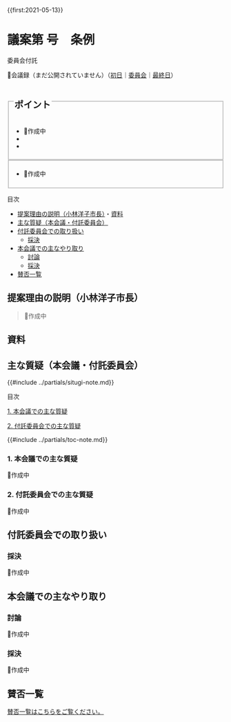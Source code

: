 {{first:2021-05-13}}

# 議案第 号　条例

<i class="fa fa-gavel" aria-hidden="true"></i> 委員会付託

<p id="read-kaigiroku">📄会議録（まだ公開されていません）（<a href="https://ssp.kaigiroku.net/tenant/kodaira/SpTop.html">初日</a>｜<a href="https://ssp.kaigiroku.net/tenant/kodaira/SpTop.html">委員会</a>｜<a href="https://ssp.kaigiroku.net/tenant/kodaira/SpTop.html">最終日</a>）</p>

<fieldset class="pnt">
  <legend><h2>ポイント</h2></legend>

- 🚧作成中
- <!--全会一致で可決しました -->
- <!--賛成多数で可決しました -->

</fieldset>

<fieldset class="sanpi">
<!--  <legend><h2>⭕️ 私（安竹洋平）の判断：賛成</h2></legend> -->
<!--  <legend><h2>❌ 私（安竹洋平）の判断：反対</h2></legend> -->

- 🚧作成中

</fieldset>

<div class="toc">

目次

- [提案理由の説明（小林洋子市長）](#提案理由の説明小林洋子市長)・[資料](#資料)
- [主な質疑（本会議・付託委員会）](#主な質疑本会議付託委員会)
- [付託委員会での取り扱い](#付託委員会での取り扱い)
  - [採決](#採決)
- [本会議での主なやり取り](#本会議での主なやり取り)
  - [討論](#討論)
  - [採決](#採決-1)
- [賛否一覧](#賛否一覧)

</div>

## 提案理由の説明（小林洋子市長）
> 🚧作成中

## 資料


<div class="ippan-situgi">

## 主な質疑（本会議・付託委員会）
{{#include ../partials/situgi-note.md}}


<div class="toc">

目次

[1. 本会議での主な質疑](#1-本会議での主な質疑)


[2. 付託委員会での主な質疑](#2-付託委員会での主な質疑)


{{#include ../partials/toc-note.md}}

</div>

### 1. 本会議での主な質疑
🚧作成中

### 2. 付託委員会での主な質疑
🚧作成中

<!-- この議案は総務委員会に付託されました。主な質疑を記します。-->
<!-- この議案は生活文教委員会に付託されました。主な質疑を記します。一人会派の会からは、伊藤央雄議員が委員として参加しました。私の質問も託しています。-->
<!-- この議案は厚生委員会に付託されました。主な質疑を記します。一人会派の会からは、橋本久雄議員が委員として参加しました。私の質問も託しています。-->
<!-- この議案は環境建設委員会に付託されました。主な質疑を記します。一人会派の会からは、私（安竹洋平議員）が委員として参加しました。-->

<!-- この議案は一般会計決算特別委員会に付託されました。一人会派の会からは、私（安竹洋平議員）と伊藤央雄議員が委員として参加しました。

内容が多岐にわたるため、主な質疑のまとめは省略します。次の会議録をご参照ください。 -->

<!-- #### 会議録

- [議会事務局の審査]()
- [企画政策部、会計課、監査事務局の審査]()
- [総務部の審査]()
- [選挙管理委員会事務局の審査]()
- [市民部の審査]()
- [地域振興部及び農業委員会事務局の審査]()
- [子ども家庭部の審査]()
- [健康福祉部の審査]()
- [環境部の審査]()
- [都市開発部の審査]()
- [教育部の審査]()
- [総括質疑]()

-->

</div>

## 付託委員会での取り扱い
### 採決
🚧作成中
<!-- 全委員が賛成⭕️ -->

<!-- 全会一致で、可決すべきものと決しました。-->
<!-- 賛成多数で、可決すべきものと決しました。-->

## 本会議での主なやり取り
### 討論
🚧作成中
<!--なし-->

<!--
|会派名 | ⭕️賛成討論／❌反対討論／🪑討論なし |
|--- | ---|
|一人会派の会 | ❌ |
|政和会 | ❌ |
|公明党 |  |
|フォーラム小平 |  |
|共産党小平市議団 |  |
|生活者ネットワーク |  |
|まちづくり市民こだいら |  |

⭕️賛成討論
❌反対討論

#### 一人会派の会の賛成・反対討論（🚧議員）

-->

<!-- 代表して伊藤央🚧橋本久雄議員が反対🚧賛成討論を行いました。私の主張も託しました。 -->
<!-- 代表して私（安竹洋平議員）が反対賛成討論を行いました。 -->

> 

<!-- それ以外の会派の討論は[こちらをご参照ください]()。 -->


### 採決
🚧作成中

<!--
|議員名（会派名） | ⭕️賛成／❌反対／🪑退場・欠席 |
|--- | ---|
|安竹洋平（一人会派の会） | ⭕️❌ |
|伊藤央（一人会派の会） | ⭕️❌ |
|橋本久雄（一人会派の会） | ⭕️❌ |
|（政和会） | ⭕️❌ |
|（公明党） | ⭕️❌ |
|（フォーラム小平） | ⭕️❌ |
|（共産党小平市議団） | ⭕️❌ |
|（生活者ネットワーク） | ⭕️❌ |
|（まちづくり市民こだいら） | ⭕️❌ |


<!--全議員が賛成⭕️-->

<!-- 全会一致で可決しました。-->
<!-- 賛成多数で可決しました。-->

## 賛否一覧
[賛否一覧はこちらをご覧ください。](./index.md#賛否)

